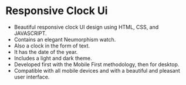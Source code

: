 # Responsive Clock Ui
- Beautiful responsive clock UI design using HTML, CSS, and JAVASCRIPT.
- Contains an elegant Neumorphism watch.
- Also a clock in the form of text.
- It has the date of the year.
- Includes a light and dark theme.
- Developed first with the Mobile First methodology, then for desktop.
- Compatible with all mobile devices and with a beautiful and pleasant user interface.